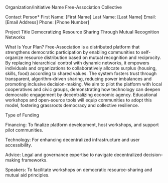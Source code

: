 Organization/Initiative Name
Free-Association Collective

Contact Person*
First Name: [First Name]
Last Name: [Last Name]
Email: [Email Address]
Phone: [Phone Number]

Project Title
Democratizing Resource Sharing Through Mutual Recognition Networks

What Is Your Plan?
Free-Association is a distributed platform that strengthens democratic participation by enabling communities to self-organize resource distribution based on mutual recognition and reciprocity. By replacing hierarchical control with dynamic networks, it empowers individuals and organizations to collaboratively allocate surplus (housing, skills, food) according to shared values. The system fosters trust through transparent, algorithm-driven sharing, reducing power imbalances and promoting inclusive decision-making. We aim to pilot the platform with local cooperatives and civic groups, demonstrating how technology can deepen democratic engagement by decentralizing economic agency. Educational workshops and open-source tools will equip communities to adopt this model, fostering grassroots democracy and collective resilience.

Type of Funding

Financing: To finalize platform development, host workshops, and support pilot communities.

Technology: For enhancing decentralized infrastructure and user accessibility.

Advice: Legal and governance expertise to navigate decentralized decision-making frameworks.

Speakers: To facilitate workshops on democratic resource-sharing and mutual aid principles.